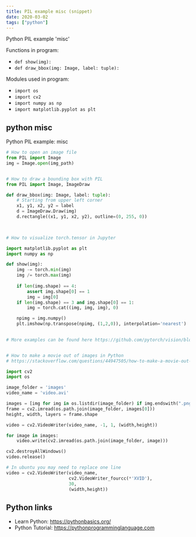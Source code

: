 ```yaml
---
title: PIL example misc (snippet)
date: 2020-03-02
tags: ["python"]
---
```

Python PIL example 'misc'

Functions in program: 
* `def show(img):`
* `def draw_bbox(img: Image, label: tuple):`

Modules used in program: 
* `import os`
* `import cv2`
* `import numpy as np`
* `import matplotlib.pyplot as plt`

## python misc

Python PIL example: misc

```python
# How to open an image file
from PIL import Image
img = Image.open(img_path)


# How to draw a bounding box with PIL
from PIL import Image, ImageDraw

def draw_bbox(img: Image, label: tuple):
    # Starting from upper left corner
    x1, y1, x2, y2 = label
    d = ImageDraw.Draw(img)
    d.rectangle((x1, y1, x2, y2), outline=(0, 255, 0))

    

# How to visualize torch.tensor in Jupyter

import matplotlib.pyplot as plt
import numpy as np

def show(img):
    img -= torch.min(img)
    img /= torch.max(img)
    
    if len(img.shape) == 4:
        assert img.shape[0] == 1
        img = img[0]
    if len(img.shape) == 3 and img.shape[0] == 1:
        img = torch.cat((img, img, img), 0)

    npimg = img.numpy()
    plt.imshow(np.transpose(npimg, (1,2,0)), interpolation='nearest')

    
# More examples can be found here https://github.com/pytorch/vision/blob/master/test/sanity_checks.ipynb


# How to make a movie out of images in Python
# https://stackoverflow.com/questions/44947505/how-to-make-a-movie-out-of-images-in-python

import cv2
import os

image_folder = 'images'
video_name = 'video.avi'

images = [img for img in os.listdir(image_folder) if img.endswith(".png")]
frame = cv2.imread(os.path.join(image_folder, images[0]))
height, width, layers = frame.shape

video = cv2.VideoWriter(video_name, -1, 1, (width,height))

for image in images:
    video.write(cv2.imread(os.path.join(image_folder, image)))

cv2.destroyAllWindows()
video.release()

# In ubuntu you may need to replace one line
video = cv2.VideoWriter(video_name,
                        cv2.VideoWriter_fourcc(*'XVID'),
                        30,
                        (width,height))


```

## Python links

- Learn Python: https://pythonbasics.org/
- Python Tutorial: https://pythonprogramminglanguage.com
